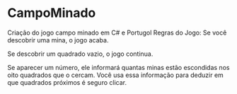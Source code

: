 # CampoMinado
Criação do jogo campo minado em C# e Portugol
Regras do Jogo: Se você descobrir uma mina, o jogo acaba.

Se descobrir um quadrado vazio, o jogo continua.

Se aparecer um número, ele informará quantas minas estão escondidas nos oito quadrados que o cercam. Você usa essa informação para deduzir em que quadrados próximos é seguro clicar.
